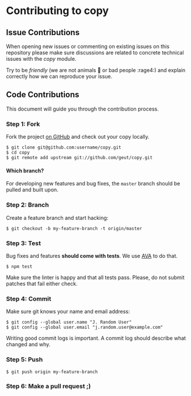 # Contributing to copy

## Issue Contributions

When opening new issues or commenting on existing issues on this repository
please make sure discussions are related to concrete technical issues with the
*copy* module.

Try to be *friendly* (we are not animals :monkey: or bad people :rage4:) and explain correctly how we can reproduce your issue.

## Code Contributions

This document will guide you through the contribution process.

### Step 1: Fork

Fork the project [on GitHub](https://github.com/geut/copy) and check out your copy locally.

```text
$ git clone git@github.com:username/copy.git
$ cd copy
$ git remote add upstream git://github.com/geut/copy.git
```

#### Which branch?

For developing new features and bug fixes, the `master` branch should be pulled
and built upon.

### Step 2: Branch

Create a feature branch and start hacking:

```text
$ git checkout -b my-feature-branch -t origin/master
```

### Step 3: Test

Bug fixes and features **should come with tests**. We use [AVA](https://github.com/avajs/ava) to do that.

```text
$ npm test
```

Make sure the linter is happy and that all tests pass. Please, do not submit
patches that fail either check.

### Step 4: Commit

Make sure git knows your name and email address:

```text
$ git config --global user.name "J. Random User"
$ git config --global user.email "j.random.user@example.com"
```

Writing good commit logs is important. A commit log should describe what
changed and why.

### Step 5: Push

```text
$ git push origin my-feature-branch
```

### Step 6: Make a pull request ;)
